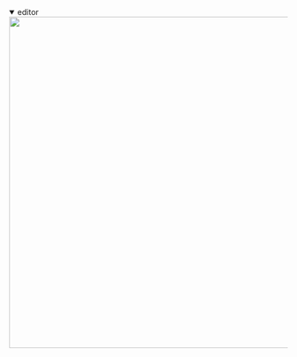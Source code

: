 <details open>
  <summary>editor</summary>
<image width="600px" class="editor all" src="https://wakatime.com/share/@824f1cc9-071d-465b-94ef-a2a0c6275122/e5688439-7e20-4339-9494-5d540a9cd0b5.svg"></image>
</details>
